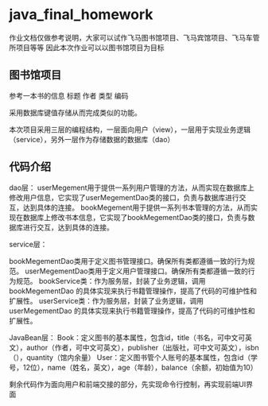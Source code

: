 # java_final_homework
作业文档仅做参考说明，大家可以试作飞马图书馆项目、飞马宾馆项目、飞马车管所项目等等
因此本次作业可以以图书馆项目为目标

## 图书馆项目
参考一本书的信息
标题
作者
类型
编码

采用数据库键值存储从而完成类似的功能。


本次项目采用三层的编程结构，一层面向用户（view），一层用于实现业务逻辑（service），另外一层作为存储数据的数据库（dao）
## 代码介绍
dao层：
userMegement用于提供一系列用户管理的方法，从而实现在数据库上修改用户信息，它实现了userMegementDao类的接口，负责与数据库进行交互，达到具体的连接。
bookMegement用于提供一系列书本管理的方法，从而实现在数据库上修改书本信息，它实现了bookMegementDao类的接口，负责与数据库进行交互，达到具体的连接。

service层：

bookMegementDao类用于定义图书管理接口。确保所有类都遵循一致的行为规范。
userMegementDao类用于定义用户管理接口。确保所有类都遵循一致的行为规范。
bookService类：作为服务层，封装了业务逻辑，调用 bookMegementDao 的具体实现来执行书籍管理操作，提高了代码的可维护性和扩展性。
userService类：作为服务层，封装了业务逻辑，调用 userMegementDao 的具体实现来执行书籍管理操作，提高了代码的可维护性和扩展性。

JavaBean层：
Book：定义图书的基本属性，包含id，title（书名，可中文可英文），author（作者，可中文可英文），publisher（出版社，可中文可英文），isbn（），quantity（馆内余量）
User：定义图书管个人账号的基本属性，包含id（学号，12位），name（姓名，英文），age（年龄），balance（余额，初始值为10）

剩余代码作为面向用户和前端交接的部分，先实现命令行控制，再实现前端UI界面

